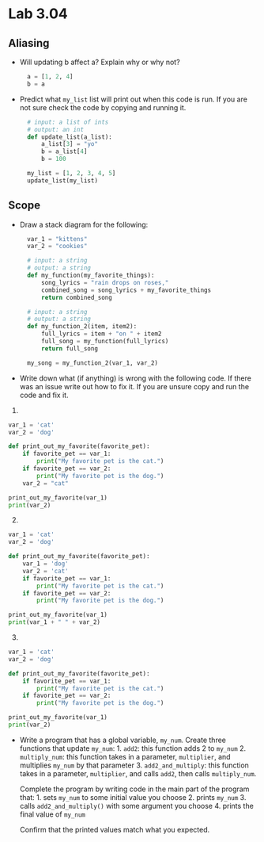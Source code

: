 # Lab 3.04

## Aliasing

* Will updating b affect a? Explain why or why not?

  ```python
    a = [1, 2, 4]
    b = a
  ```

* Predict what `my_list` list will print out when this code is run. If you are not sure check the code by copying and running it.

  ```python
    # input: a list of ints
    # output: an int
    def update_list(a_list):
        a_list[3] = "yo"
        b = a_list[4]
        b = 100

    my_list = [1, 2, 3, 4, 5]
    update_list(my_list)
  ```

## Scope

* Draw a stack diagram for the following:

  ```python
    var_1 = "kittens"
    var_2 = "cookies"

    # input: a string
    # output: a string
    def my_function(my_favorite_things):
        song_lyrics = "rain drops on roses,"
        combined_song = song_lyrics + my_favorite_things
        return combined_song

    # input: a string
    # output: a string
    def my_function_2(item, item2):
        full_lyrics = item + "on " + item2
        full_song = my_function(full_lyrics)
        return full_song

    my_song = my_function_2(var_1, var_2)
  ```

* Write down what \(if anything\) is wrong with the following code. If there was an issue write out how to fix it. If you are unsure copy and run the code and fix it.

1.

```python
var_1 = 'cat'
var_2 = 'dog'

def print_out_my_favorite(favorite_pet):
    if favorite_pet == var_1:
        print("My favorite pet is the cat.")
    if favorite_pet == var_2:
        print("My favorite pet is the dog.")
    var_2 = "cat"

print_out_my_favorite(var_1)
print(var_2)
```

2.

```python
var_1 = 'cat'
var_2 = 'dog'

def print_out_my_favorite(favorite_pet):
    var_1 = 'dog'
    var_2 = 'cat'
    if favorite_pet == var_1:
        print("My favorite pet is the cat.")
    if favorite_pet == var_2:
        print("My favorite pet is the dog.")

print_out_my_favorite(var_1)
print(var_1 + " " + var_2)
```

3.

```python
var_1 = 'cat'
var_2 = 'dog'

def print_out_my_favorite(favorite_pet):
    if favorite_pet == var_1:
        print("My favorite pet is the cat.")
    if favorite_pet == var_2:
        print("My favorite pet is the dog.")

print_out_my_favorite(var_1)
print(var_2)
```

* Write a program that has a global variable, `my_num`. Create three functions that update `my_num`: 1. `add2`: this function adds 2 to `my_num` 2. `multiply_num`: this function takes in a parameter, `multiplier`, and multiplies `my_num` by that parameter 3. `add2_and_multiply`: this function takes in a parameter, `multiplier`, and calls `add2`, then calls `multiply_num`.

  Complete the program by writing code in the main part of the program that: 1. sets `my_num` to some initial value you choose 2. prints `my_num` 3. calls `add2_and_multiply()` with some argument you choose 4. prints the final value of `my_num`

  Confirm that the printed values match what you expected.

